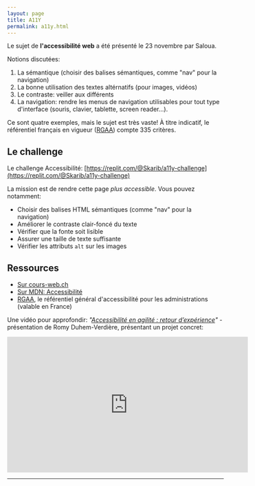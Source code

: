 ```yaml
---
layout: page
title: A11Y
permalink: a11y.html
---
```


Le sujet de **l'accessibilité web** a été présenté le 23 novembre par Saloua.

Notions discutées:

1. La sémantique (choisir des balises sémantiques, comme "nav" pour la navigation)
2. La bonne utilisation des textes altérnatifs (pour images, vidéos)
3. Le contraste: veiller aux différents
4. La navigation: rendre les menus de navigation utilisables pour tout type d'interface (souris, clavier, tablette, screen reader...).

Ce sont quatre exemples, mais le sujet est très vaste! À titre indicatif, le référentiel français en vigueur ([RGAA](http://disic.github.io/rgaa_methodologie/)) compte 335 critères.

## Le challenge

Le challenge Accessibilité: [https://replit.com/@Skarib/a11y-challenge](https://replit.com/@Skarib/a11y-challenge)

La mission est de rendre cette page *plus accessible*. Vous pouvez notamment:

- Choisir des balises HTML sémantiques (comme "nav" pour la navigation)
- Améliorer le contraste clair-foncé du texte
- Vérifier que la fonte soit lisible
- Assurer une taille de texte suffisante
- Vérifier les attributs `alt` sur les images


## Ressources

- [Sur cours-web.ch](https://cours-web.ch/html/accessibilite.html)
- [Sur MDN: Accessibilité](https://developer.mozilla.org/fr/docs/Web/Accessibility)
- [RGAA](http://disic.github.io/rgaa_methodologie/), le référentiel général d'accessibilité pour les administrations (valable en France)

Une vidéo pour approfondir: *"[Accessibilité en agilité : retour d’expérience](https://www.youtube.com/embed/7fZFzBWXdY4)"* - présentation de Romy Duhem-Verdière, présentant un projet concret:

<iframe width="560" height="315" src="https://www.youtube.com/embed/7fZFzBWXdY4" title="YouTube video player" frameborder="0" allow="accelerometer; autoplay; clipboard-write; encrypted-media; gyroscope; picture-in-picture" allowfullscreen></iframe>

---